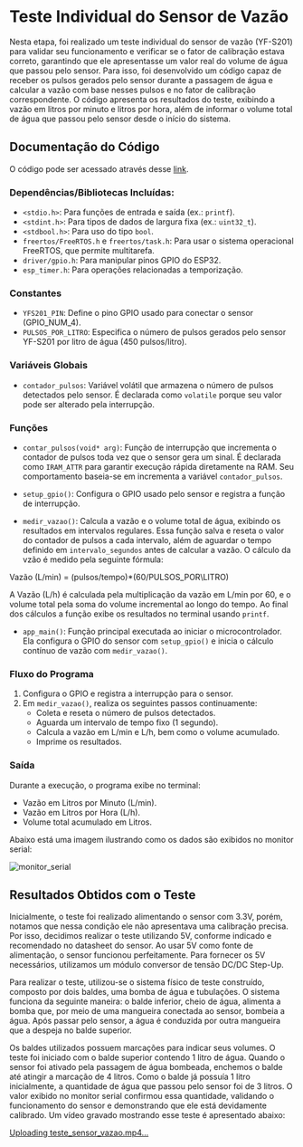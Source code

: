# Teste Individual do Sensor de Vazão

Nesta etapa, foi realizado um teste individual do sensor de vazão (YF-S201) para validar seu funcionamento e verificar se o fator de calibração estava correto, garantindo que ele apresentasse um valor real do volume de água que passou pelo sensor. Para isso, foi desenvolvido um código capaz de receber os pulsos gerados pelo sensor durante a passagem de água e calcular a vazão com base nesses pulsos e no fator de calibração correspondente. O código apresenta os resultados do teste, exibindo a vazão em litros por minuto e litros por hora, além de informar o volume total de água que passou pelo sensor desde o início do sistema. 

## Documentação do Código

O código pode ser acessado através desse [link](https://github.com/LauraMWerneck/Projeto_Integrador_3/blob/main/Etapa%203/Sensor%20de%20Vaz%C3%A3o/sensor_vazao.c).

### Dependências/Bibliotecas Incluídas:
- `<stdio.h>`: Para funções de entrada e saída (ex.: `printf`).
- `<stdint.h>`: Para tipos de dados de largura fixa (ex.: `uint32_t`).
- `<stdbool.h>`: Para uso do tipo `bool`.
- `freertos/FreeRTOS.h` e `freertos/task.h`: Para usar o sistema operacional FreeRTOS, que permite multitarefa.
- `driver/gpio.h`: Para manipular pinos GPIO do ESP32.
- `esp_timer.h`: Para operações relacionadas a temporização.

### Constantes
- `YFS201_PIN`: Define o pino GPIO usado para conectar o sensor (GPIO_NUM_4).
- `PULSOS_POR_LITRO`: Especifica o número de pulsos gerados pelo sensor YF-S201 por litro de água (450 pulsos/litro).

### Variáveis Globais
- `contador_pulsos`: Variável volátil que armazena o número de pulsos detectados pelo sensor. É declarada como `volatile` porque seu valor pode ser alterado pela interrupção.

### Funções

- `contar_pulsos(void* arg)`: Função de interrupção que incrementa o contador de pulsos toda vez que o sensor gera um sinal. É declarada como `IRAM_ATTR` para garantir execução rápida diretamente na RAM. Seu comportamento baseia-se em incrementa a variável `contador_pulsos`.

- `setup_gpio()`: Configura o GPIO usado pelo sensor e registra a função de interrupção.
 
- `medir_vazao()`: Calcula a vazão e o volume total de água, exibindo os resultados em intervalos regulares. Essa função salva e reseta o valor do contador de pulsos a cada intervalo, além de aguardar o tempo definido em `intervalo_segundos` antes de calcular a vazão. O cálculo da vzão é medido pela seguinte fórmula:

Vazão (L/min) = (pulsos/tempo)*(60/PULSOS_POR\LITRO)
    
A Vazão (L/h) é calculada pela multiplicação da vazão em L/min por 60, e o volume total pela soma do volume incremental ao longo do tempo. Ao final dos cálculos a função exibe os resultados no terminal usando `printf`.

- `app_main()`: Função principal executada ao iniciar o microcontrolador. Ela configura o GPIO do sensor com `setup_gpio()` e inicia o cálculo contínuo de vazão com `medir_vazao()`.

### Fluxo do Programa
1. Configura o GPIO e registra a interrupção para o sensor.
2. Em `medir_vazao()`, realiza os seguintes passos continuamente:
   - Coleta e reseta o número de pulsos detectados.
   - Aguarda um intervalo de tempo fixo (1 segundo).
   - Calcula a vazão em L/min e L/h, bem como o volume acumulado.
   - Imprime os resultados.
   
### Saída
Durante a execução, o programa exibe no terminal:
- Vazão em Litros por Minuto (L/min).
- Vazão em Litros por Hora (L/h).
- Volume total acumulado em Litros.

Abaixo está uma imagem ilustrando como os dados são exibidos no monitor serial:

![monitor_serial](https://github.com/user-attachments/assets/e46fd962-62af-494e-91c8-e97ad40d4940)

## Resultados Obtidos com o Teste

Inicialmente, o teste foi realizado alimentando o sensor com 3.3V, porém, notamos que nessa condição ele não apresentava uma calibração precisa. Por isso, decidimos realizar o teste utilizando 5V, conforme indicado e recomendado no datasheet do sensor. Ao usar 5V como fonte de alimentação, o sensor funcionou perfeitamente. Para fornecer os 5V necessários, utilizamos um módulo conversor de tensão DC/DC Step-Up.

Para realizar o teste, utilizou-se o sistema físico de teste construído, composto por dois baldes, uma bomba de água e tubulações. O sistema funciona da seguinte maneira: o balde inferior, cheio de água, alimenta a bomba que, por meio de uma mangueira conectada ao sensor, bombeia a água. Após passar pelo sensor, a água é conduzida por outra mangueira que a despeja no balde superior.

Os baldes utilizados possuem marcações para indicar seus volumes. O teste foi iniciado com o balde superior contendo 1 litro de água. Quando o sensor foi ativado pela passagem de água bombeada, enchemos o balde até atingir a marcação de 4 litros. Como o balde já possuía 1 litro inicialmente, a quantidade de água que passou pelo sensor foi de 3 litros. O valor exibido no monitor serial confirmou essa quantidade, validando o funcionamento do sensor e demonstrando que ele está devidamente calibrado. Um vídeo gravado mostrando esse teste é apresentado abaixo:

[Uploading teste_sensor_vazao.mp4…](https://github.com/user-attachments/assets/98108d65-120a-46fe-bbd0-550aa3028449)
